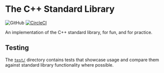 # The C++ Standard Library
![GitHub](https://img.shields.io/github/license/Luiserebii/The-C--Standard-Library?color=red)
[![CircleCI](https://circleci.com/gh/Luiserebii/The-C--Standard-Library.svg?style=svg)](https://circleci.com/gh/Luiserebii/The-C--Standard-Library)

An implementation of the C++ standard library, for fun, and for practice.

## Testing
The [`test/`](test) directory contains tests that showcase usage and compare them against standard library functionality where possible.
